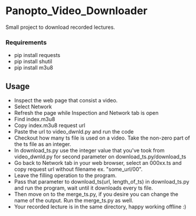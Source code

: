 # Panopto_Video_Downloader
Small project to download recorded lectures.
### Requirements
  - pip install requests
  - pip install shutil
  - pip install m3u8
## Usage
- Inspect the web page that consist a video.
- Select Network
- Refresh the page while Inspection and Network tab is open
- Find index.m3u8
- Copy index.m3u8 request url
- Paste the url to video_dwnld.py and run the code
- Checkout how many ts file is used on a video. Take the non-zero part of the ts file as an integer.
- In download_ts.py use the integer value that you've took from video_dwnld.py for second parameter on download_ts.py/download_ts
- Go back to Network tab in your web browser, select an 000xx.ts and copy request url without filename ex. "some_url/00".
- Leave the filling operation to the program.
- Pass that parameter to download_ts(url, length_of_ts) in download_ts.py and run the program, wait until it downloads every ts file.
- Then move on to the merge_ts.py, if you desire you can change the name of the output. Run the merge_ts.py as well.
- Your recorded lecture is in the same directory, happy working offline :)
